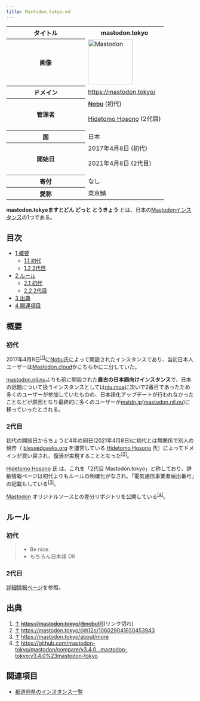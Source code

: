 ```yaml
---
title: Mastodon.tokyo.md
---
```

<div>

<table>
<colgroup>
<col style="width: 50%" />
<col style="width: 50%" />
</colgroup>
<tbody>
<tr class="header">
<th>タイトル</th>
<th><span>mastodon.tokyo</span></th>
</tr>

<tr class="odd">
<th>画像</th>
<td><a href="/%E3%83%95%E3%82%A1%E3%82%A4%E3%83%AB:Mastodon_logo.png" title="Mastodon"><img src="/images/thumb/0/00/Mastodon_logo.png/120px-Mastodon_logo.png" srcset="/images/thumb/0/00/Mastodon_logo.png/180px-Mastodon_logo.png 1.5x, /images/0/00/Mastodon_logo.png 2x" width="120" height="120" alt="Mastodon" /></a></td>
</tr>
<tr class="even">
<th scope="row">ドメイン</th>
<td><a href="https://mastodon.tokyo/" rel="nofollow">https://mastodon.tokyo/</a></td>
</tr>
<tr class="odd">
<th scope="row">管理者</th>
<td><del><a href="https://mastodon.tokyo/@nobuf" rel="nofollow">Nobu</a></del> (初代)
<p><a href="https://mastodon.tokyo/@h12o" rel="nofollow">Hidetomo Hosono</a> (2代目)</p></td>
</tr>
<tr class="even">
<th scope="row">国</th>
<td>日本</td>
</tr>
<tr class="odd">
<th scope="row">開始日</th>
<td>2017年4月8日 (初代)
<p>2021年4月8日 (2代目)</p></td>
</tr>
<tr class="even">
<th scope="row">寄付</th>
<td>なし</td>
</tr>
<tr class="odd">
<th scope="row">愛称</th>
<td>東京鯖</td>
</tr>
</tbody>
</table>

**mastodon.tokyoますとどん どっと とうきょう** とは、日本の[Mastodon](/%E3%83%9E%E3%82%B9%E3%83%88%E3%83%89%E3%83%B3 "マストドン")[インスタンス](/%E3%82%A4%E3%83%B3%E3%82%B9%E3%82%BF%E3%83%B3%E3%82%B9 "インスタンス")の1つである。

<div>

<div lang="ja" dir="ltr">

## 目次

</div>

-   [1 概要](#.E6.A6.82.E8.A6.81)
    -   [1.1 初代](#.E5.88.9D.E4.BB.A3)
    -   [1.2 2代目](#2.E4.BB.A3.E7.9B.AE)
-   [2 ルール](#.E3.83.AB.E3.83.BC.E3.83.AB)
    -   [2.1 初代](#.E5.88.9D.E4.BB.A3_2)
    -   [2.2 2代目](#2.E4.BB.A3.E7.9B.AE_2)
-   [3 出典](#.E5.87.BA.E5.85.B8)
-   [4 関連項目](#.E9.96.A2.E9.80.A3.E9.A0.85.E7.9B.AE)

</div>

## 概要

### 初代

2017年4月8日<sup>[\[1\]](#cite_note-1)</sup>に<a href="https://mastodon.tokyo/@nobuf" rel="nofollow">Nobu</a>氏によって開設されたインスタンスであり、当初日本人ユーザーは[Mastodon.cloud](/Mastodon.cloud "Mastodon.cloud")かこちらかに二分していた。

[mastodon.nil.nu](/Mastodon.nil.nu "Mastodon.nil.nu")よりも前に開設された**最古の日本語向けインスタンス**で、日本の話題について扱うインスタンスとしては[niu.moe](/Niu.moe "Niu.moe")に次いで2番目であったため多くのユーザーが参加していたものの、日本語化アップデートが行われなかったことなどが原因となり最終的に多くのユーザーが[mstdn.jp](/Mstdn.jp "Mstdn.jp")([mastodon.nil.nu](/Mastodon.nil.nu "Mastodon.nil.nu"))に移っていったとされる。

### 2代目

初代の開設日からちょうど4年の同日(2021年4月8日)に初代とは無関係で別人の鯖缶（ <a href="https://blessedgeeks.org" rel="nofollow">blessedgeeks.org</a> を運営している <a href="https://mastodon.tokyo/@h12o" rel="nofollow">Hidetomo Hosono</a> 氏）によってドメインが買い戻され、復活が実現することとなった<sup>[\[2\]](#cite_note-2)</sup>。

<a href="https://mastodon.tokyo/@h12o" rel="nofollow">Hidetomo Hosono</a> 氏 は、これを「2代目 Mastodon.tokyo」と称しており、詳細情報ページは初代よりもルールの明確化がなされ、「電気通信事業者届出番号」の記載もしている<sup>[\[3\]](#cite_note-3)</sup>。

[Mastodon](/Mastodon "Mastodon") オリジナルソースとの差分リポジトリを公開している<sup>[\[4\]](#cite_note-4)</sup>。

## ルール

### 初代

> -   Be nice.
> -   もちろん日本語 OK

### 2代目

<a href="https://mastodon.tokyo/about/more" rel="nofollow">詳細情報ページ</a>を参照。

## 出典

<div>

1.  [↑](#cite_ref-1) ~~<a href="https://mastodon.tokyo/@nobuf/1" rel="nofollow">https://mastodon.tokyo/@nobuf/1</a>~~(リンク切れ)
2.  [↑](#cite_ref-2) <a href="https://mastodon.tokyo/@h12o/106029041650453943" rel="nofollow">https://mastodon.tokyo/@h12o/106029041650453943</a>
3.  [↑](#cite_ref-3) <a href="https://mastodon.tokyo/about/more" rel="nofollow">https://mastodon.tokyo/about/more</a>
4.  [↑](#cite_ref-4) <a href="https://github.com/mastodon-tokyo/mastodon/compare/v3.4.0...mastodon-tokyo:v3.4.0%23mastodon-tokyo" rel="nofollow">https://github.com/mastodon-tokyo/mastodon/compare/v3.4.0...mastodon-tokyo:v3.4.0%23mastodon-tokyo</a>

</div>

## 関連項目

-   [都道府県のインスタンス一覧](/%E9%83%BD%E9%81%93%E5%BA%9C%E7%9C%8C%E3%81%AE%E3%82%A4%E3%83%B3%E3%82%B9%E3%82%BF%E3%83%B3%E3%82%B9%E4%B8%80%E8%A6%A7 "都道府県のインスタンス一覧")

  

</div>
